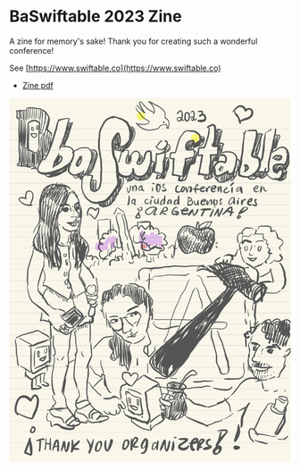 # BaSwiftable 2023 Zine

A zine for memory's sake! Thank you for creating such a wonderful conference!

See [https://www.swiftable.co](https://www.swiftable.co)


* [Zine pdf](BaSwiftableZine.pdf)


![Zine cover](images/Baswiftable-01.jpg)